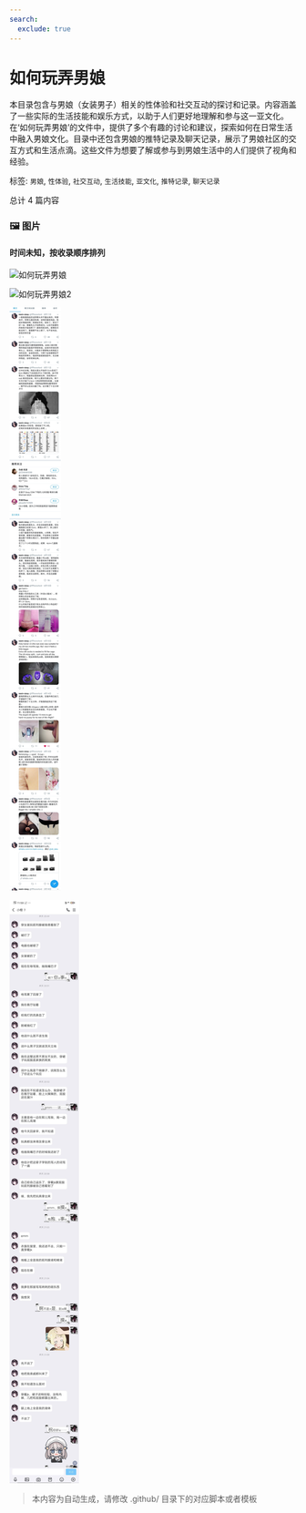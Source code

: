 ```yaml
---
search:
  exclude: true
---
```



# 如何玩弄男娘

本目录包含与男娘（女装男子）相关的性体验和社交互动的探讨和记录。内容涵盖了一些实际的生活技能和娱乐方式，以助于人们更好地理解和参与这一亚文化。在‘如何玩弄男娘’的文件中，提供了多个有趣的讨论和建议，探索如何在日常生活中融入男娘文化。目录中还包含男娘的推特记录及聊天记录，展示了男娘社区的交互方式和生活点滴。这些文件为想要了解或参与到男娘生活中的人们提供了视角和经验。


标签: `男娘`, `性体验`, `社交互动`, `生活技能`, `亚文化`, `推特记录`, `聊天记录`


总计 4 篇内容



### 🖼️ 图片


#### 时间未知，按收录顺序排列


![如何玩弄男娘](如何玩弄男娘.jpg)


![如何玩弄男娘2](如何玩弄男娘2.jpg)


![男娘的推特记录](男娘的推特记录.jpg)


![聊天记录](聊天记录.jpg)


> 本内容为自动生成，请修改 .github/ 目录下的对应脚本或者模板
